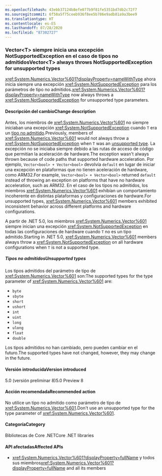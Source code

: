 ```yaml
---
ms.openlocfilehash: 43ebb37124b8efe077b9f81fe5351bd7db2c72f7
ms.sourcegitcommit: 6f58a5f75ceeb936f8ee5b786e9adb81a9a3bee9
ms.translationtype: HT
ms.contentlocale: es-ES
ms.lasthandoff: 07/28/2020
ms.locfileid: "87302727"
---
```

### <a name="vectort-always-throws-notsupportedexception-for-unsupported-types"></a><span data-ttu-id="5a899-101">Vector\<T> siempre inicia una excepción NotSupportedException en el caso de tipos no admitidos</span><span class="sxs-lookup"><span data-stu-id="5a899-101">Vector\<T> always throws NotSupportedException for unsupported types</span></span>

<span data-ttu-id="5a899-102"><xref:System.Numerics.Vector%601?displayProperty=nameWithType> ahora inicia siempre una excepción <xref:System.NotSupportedException> para los parámetros de tipo no admitidos.</span><span class="sxs-lookup"><span data-stu-id="5a899-102"><xref:System.Numerics.Vector%601?displayProperty=nameWithType> now always throws a <xref:System.NotSupportedException> for unsupported type parameters.</span></span>

#### <a name="change-description"></a><span data-ttu-id="5a899-103">Descripción del cambio</span><span class="sxs-lookup"><span data-stu-id="5a899-103">Change description</span></span>

<span data-ttu-id="5a899-104">Antes, los miembros de <xref:System.Numerics.Vector%601> no siempre iniciaban una excepción <xref:System.NotSupportedException> cuando `T` era un [tipo no admitido](#unsupported-types).</span><span class="sxs-lookup"><span data-stu-id="5a899-104">Previously, members of <xref:System.Numerics.Vector%601> would not always throw a <xref:System.NotSupportedException> when `T` was an [unsupported type](#unsupported-types).</span></span> <span data-ttu-id="5a899-105">La excepción no se iniciaba siempre debido a las rutas de acceso de código que permitían la aceleración de hardware.</span><span class="sxs-lookup"><span data-stu-id="5a899-105">The exception wasn't always thrown because of code paths that supported hardware acceleration.</span></span> <span data-ttu-id="5a899-106">Por ejemplo, `Vector<bool> + Vector<bool>` devolvía `default` en lugar de iniciar una excepción en plataformas que no tienen aceleración de hardware, como ARM32.</span><span class="sxs-lookup"><span data-stu-id="5a899-106">For example, `Vector<bool> + Vector<bool>` returned `default` instead of throwing an exception on platforms that have no hardware acceleration, such as ARM32.</span></span> <span data-ttu-id="5a899-107">En el caso de los tipos no admitidos, los miembros <xref:System.Numerics.Vector%601> exhibían un comportamiento incoherente en distintas plataformas y configuraciones de hardware.</span><span class="sxs-lookup"><span data-stu-id="5a899-107">For unsupported types, <xref:System.Numerics.Vector%601> members exhibited inconsistent behavior across different platforms and hardware configurations.</span></span>

<span data-ttu-id="5a899-108">A partir de .NET 5.0, los miembros <xref:System.Numerics.Vector%601> siempre inician una excepción <xref:System.NotSupportedException> en todas las configuraciones de hardware cuando `T` no es un tipo admitido.</span><span class="sxs-lookup"><span data-stu-id="5a899-108">Starting in .NET 5.0, <xref:System.Numerics.Vector%601> members always throw a <xref:System.NotSupportedException> on all hardware configurations when `T` is not a supported type.</span></span>

##### <a name="unsupported-types"></a><span data-ttu-id="5a899-109">Tipos no admitidos</span><span class="sxs-lookup"><span data-stu-id="5a899-109">Unsupported types</span></span>

<span data-ttu-id="5a899-110">Los tipos admitidos del parámetro de tipo de <xref:System.Numerics.Vector%601> son:</span><span class="sxs-lookup"><span data-stu-id="5a899-110">The supported types for the type parameter of <xref:System.Numerics.Vector%601> are:</span></span>

- `byte`
- `sbyte`
- `short`
- `ushort`
- `int`
- `uint`
- `long`
- `ulong`
- `float`
- `double`

<span data-ttu-id="5a899-111">Los tipos admitidos no han cambiado, pero pueden cambiar en el futuro.</span><span class="sxs-lookup"><span data-stu-id="5a899-111">The supported types have not changed, however, they may change in the future.</span></span>

#### <a name="version-introduced"></a><span data-ttu-id="5a899-112">Versión introducida</span><span class="sxs-lookup"><span data-stu-id="5a899-112">Version introduced</span></span>

<span data-ttu-id="5a899-113">5.0 (versión preliminar 8)</span><span class="sxs-lookup"><span data-stu-id="5a899-113">5.0 Preview 8</span></span>

#### <a name="recommended-action"></a><span data-ttu-id="5a899-114">Acción recomendada</span><span class="sxs-lookup"><span data-stu-id="5a899-114">Recommended action</span></span>

<span data-ttu-id="5a899-115">No utilice un tipo no admitido como parámetro de tipo de <xref:System.Numerics.Vector%601>.</span><span class="sxs-lookup"><span data-stu-id="5a899-115">Don't use an unsupported type for the type parameter of <xref:System.Numerics.Vector%601>.</span></span>

#### <a name="category"></a><span data-ttu-id="5a899-116">Categoría</span><span class="sxs-lookup"><span data-stu-id="5a899-116">Category</span></span>

<span data-ttu-id="5a899-117">Bibliotecas de Core .NET</span><span class="sxs-lookup"><span data-stu-id="5a899-117">Core .NET libraries</span></span>

#### <a name="affected-apis"></a><span data-ttu-id="5a899-118">API afectadas</span><span class="sxs-lookup"><span data-stu-id="5a899-118">Affected APIs</span></span>

- <span data-ttu-id="5a899-119"><xref:System.Numerics.Vector%601?displayProperty=fullName> y todos sus miembros</span><span class="sxs-lookup"><span data-stu-id="5a899-119"><xref:System.Numerics.Vector%601?displayProperty=fullName> and all its members</span></span>

<!--

#### Affected APIs

- ``T:System.Numerics.Vector`1``

-->
